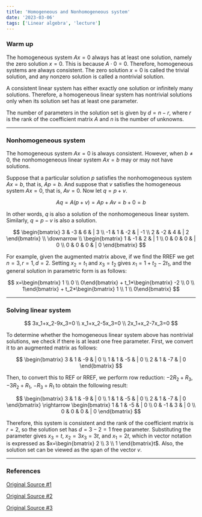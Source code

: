 ```yaml
---
title: 'Homogeneous and Nonhomogeneous system'
date: '2023-03-06'
tags: ['Linear algebra', 'lecture']
---
```


### Warm up

The homogeneous system $Ax=0$ always has at least one solution, namely the zero solution $x=0$. This is because $A\cdot 0=0$. Therefore, homogeneous systems are always consistent. The zero solution $x=0$ is called the trivial solution, and any nonzero solution is called a nontrivial solution.

A consistent linear system has either exactly one solution or infinitely many solutions. Therefore, a homogeneous linear system has nontrivial solutions only when its solution set has at least one parameter.

The number of parameters in the solution set is given by $d=n-r$, where $r$ is the rank of the coefficient matrix $A$ and $n$ is the number of unknowns.

---

### Nonhomogeneous system

The homogeneous system $Ax=0$ is always consistent. However, when $b\neq 0$, the nonhomogeneous linear system $Ax=b$ may or may not have solutions.

Suppose that a particular solution $p$ satisfies the nonhomogeneous system $Ax=b$, that is, $Ap=b$. And suppose that $v$ satisfies the homogeneous system $Ax=0$, that is, $Av=0$. Now let $q=p+v$.

$$
Aq=A(p+v)=Ap+Av=b+0=b
$$

In other words, $q$ is also a solution of the nonhomogeneous linear system. Similarly, $q=p-v$ is also a solution.

$$
\begin{bmatrix}
3 & -3 & 6 & | 3 \\
-1 & 1 & -2 & | -1 \\
2 & -2 & 4 & | 2
\end{bmatrix} \\
\downarrow \\
\begin{bmatrix}
1 & -1 & 2 & | 1 \\
0 & 0 & 0 & | 0 \\
0 & 0 & 0 & | 0
\end{bmatrix}
$$

For example, given the augmented matrix above, if we find the RREF we get $n=3, r=1, d=2$. Setting $x_2=t_1$ and $x_3=t_2$ gives $x_1=1+t_2-2t_1$, and the general solution in parametric form is as follows:

$$
x=\begin{bmatrix} 1 \\ 0 \\ 0\end{bmatrix} + t_1*\begin{bmatrix} -2 \\ 0 \\ 1\end{bmatrix} + t_2*\begin{bmatrix} 1 \\ 1 \\ 0\end{bmatrix}
$$

---

### Solving linear system

$$
3x_1+x_2-9x_3=0 \\
x_1+x_2-5x_3=0 \\
2x_1+x_2-7x_3=0
$$

To determine whether the homogeneous linear system above has nontrivial solutions, we check if there is at least one free parameter. First, we convert it to an augmented matrix as follows:

$$
\begin{bmatrix}
3 & 1 & -9 & | 0 \\
1 & 1 & -5 & | 0 \\
2 & 1 & -7 & | 0
\end{bmatrix}
$$

Then, to convert this to REF or RREF, we perform row reduction: $-2R_2+R_3$, $-3R_2+R_1$, $-R_3+R_1$ to obtain the following result:

$$
\begin{bmatrix}
3 & 1 & -9 & | 0 \\
1 & 1 & -5 & | 0 \\
2 & 1 & -7 & | 0
\end{bmatrix}
\rightarrow
\begin{bmatrix}
1 & 1 & -5 & | 0 \\
0 & -1 & 3 & | 0 \\
0 & 0 & 0 & | 0
\end{bmatrix}
$$

Therefore, this system is consistent and the rank of the coefficient matrix is $r=2$, so the solution set has $d=3-2=1$ free parameter. Substituting the parameter gives $x_3=t$, $x_2=3x_3=3t$, and $x_1=2t$, which in vector notation is expressed as $x=\begin{bmatrix} 2 \\ 3 \\ 1 \end{bmatrix}t$. Also, the solution set can be viewed as the span of the vector $v$.

---

### References

[Original Source #1](http://matrix.skku.ac.kr/2015-Album/BigBook-LinearAlgebra-2015.pdf)

[Original Source #2](https://www.boostcourse.org/ai151/joinLectures/194162)

[Original Source #3](https://www.geneseo.edu/~aguilar/public/assets/courses/233/main_notes.pdf)